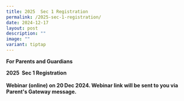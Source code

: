 ```yaml
---
title: 2025  Sec 1 Registration
permalink: /2025-sec-1-registration/
date: 2024-12-17
layout: post
description: ""
image: ""
variant: tiptap
---
```

<p><strong>For Parents and Guardians</strong>
</p>
<p><strong>2025&nbsp; Sec 1 Registration</strong>
</p>
<p><strong>Webinar (online) on 20<sup> </sup>Dec 2024. Webinar link will be sent to you via Parent's Gateway message.</strong>
</p>